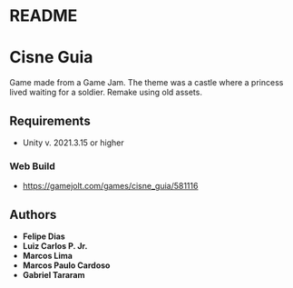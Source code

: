 # README #

# Cisne Guia

Game made from a Game Jam. The theme was a castle where a princess lived waiting for a soldier.
Remake using old assets.

## Requirements

- Unity v. 2021.3.15 or higher

### Web Build

- https://gamejolt.com/games/cisne_guia/581116

## Authors

* **Felipe Dias**
* **Luiz Carlos P. Jr.**
* **Marcos Lima**
* **Marcos Paulo Cardoso**
* **Gabriel Tararam**
